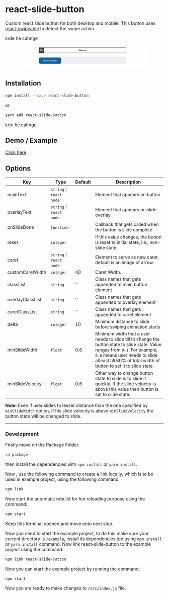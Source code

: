 # react-slide-button

Custom react slide button for both desktop and mobile.
This button uses [react-swipeable](https://github.com/FormidableLabs/react-swipeable) to detect the swipe action.

krde he cahnge

<center>
<img src="https://github.com/A-Rehman01/react-slide-button/blob/main/demo.gif" alt="demo.gif" />
</center>

## Installation

```bash
npm install --save react-slide-button
```

or

```bash
yarn add react-slide-button
```

krte he cahnge

## Demo / Example

[Click here](https://zeus2198.github.io/react-swipezor)

## Options

| Key              | Type                     | Default | Description                                                                                                                                                                                                                        |
| ---------------- | ------------------------ | ------- | ---------------------------------------------------------------------------------------------------------------------------------------------------------------------------------------------------------------------------------- |
| mainText         | `string` \| `react node` |         | Element that appears on button                                                                                                                                                                                                     |
| overlayText      | `string` \| `react node` |         | Element that appears on slide overlay                                                                                                                                                                                              |
| onSlideDone      | `function`               |         | Callback that gets called when the button is slide complete                                                                                                                                                                        |
| reset            | `integer`                |         | If this value changes, the button is reset to initial state, i.e., non-slide state.                                                                                                                                                |
| caret            | `string` \| `react node` |         | Element to serve as new caret, default is an image of arrow.                                                                                                                                                                       |
| customCaretWidth | `integer`                | 40      | Caret Width.                                                                                                                                                                                                                       |
| classList        | `string`                 | ''      | Class names that gets appended to main button element                                                                                                                                                                              |
| overlayClassList | `string`                 | ''      | Class names that gets appended to overlay element                                                                                                                                                                                  |
| caretClassList   | `string`                 | ''      | Class names that gets appended to caret element                                                                                                                                                                                    |
| delta            | `integer`                | 10      | Minimum distance to slide before swiping animation starts                                                                                                                                                                          |
| minSlideWidth    | `float`                  | 0.6     | Minimum width that a user needs to slide till to change the button state to slide state. Value ranges from `0-1`. For example, `0.6` means user needs to slide atleast till 60% of total width of button to set it to slide state. |
| minSlideVelocity | `float`                  | 0.6     | Other way to change button state to slide is to slide it quickly. If the slide velocity is above this value then button is set to slide state.                                                                                     |

**Note**: Even if user slides to lesser distance than the one specified by `minSlideWidth` option, if his slide velocity is above `minSlideVelocity` the button state will be changed to slide.

---

### Development

Firstly move on the Package Folder.

```bash
cd package
```

then install the dependencies with `npm install` or `yarn install`.

Now , use the following command to create a link locally, which is to be used in example project, using the following command

```bash
npm link
```

Now start the automatic rebuild for hot reloading purpose using the command:

```bash
npm start
```

Keep this terminal opened and move onto next step.

Now you need to start the example project, to do this make sure your current directory is `/example`, install its dependencies too using `npm install` or `yarn install` command. Now link react-slide-button to the example project using the command:

```bash
npm link react-slide-button
```

Now you can start the example project by running the command:

```
npm start
```

Now you are ready to make changes to `/src/index.js` file.
